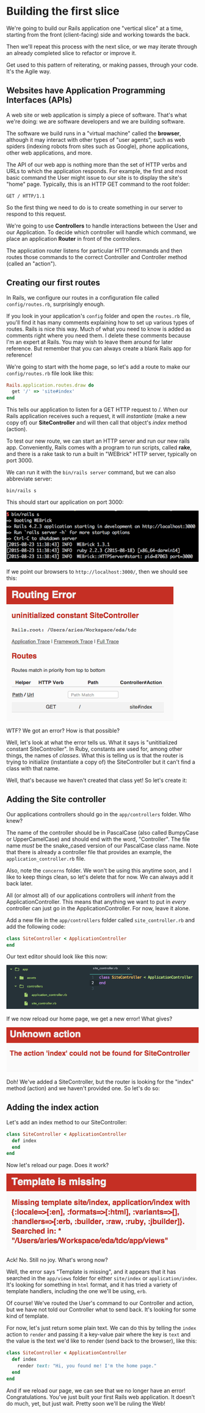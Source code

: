 # Building the first slice

We're going to build our Rails application one "vertical slice" at a time, starting from the front (client-facing) side and working towards the back.

Then we'll repeat this process with the next slice, or we may iterate through an already completed slice to refactor or improve it.

Get used to this pattern of reiterating, or making passes, through your code. It's the Agile way.

## Websites have Application Programming Interfaces (APIs)

A web site or web application is simply a piece of software. That's what we're doing: we are software developers and we are building software.

The software we build runs in a "virtual machine" called the **browser**, although it may interact with other types of "user agents", such as web spiders (indexing robots from sites such as Google), phone applications, other web applications, and more.

The API of our web app is nothing more than the set of HTTP verbs and URLs to which the application responds. For example, the first and most basic command the User might issue to our site is to display the site's "home" page. Typically, this is an HTTP GET command to the root folder:

```
GET / HTTP/1.1
```

So the first thing we need to do is to create something in our server to respond to this request.

We're going to use **Controllers** to handle interactions between the User and our Application. To decide which controller will handle which command, we place an application **Router** in front of the controllers.

The application router listens for particular HTTP commands and then routes those commands to the correct Controller and Controller method (called an "action").

## Creating our first routes

In Rails, we configure our routes in a configuration file called `config/routes.rb`, surprisingly enough.

If you look in your application's `config` folder and open the `routes.rb` file, you'll find it has many comments explaining how to set up various types of routes. Rails is nice this way. Much of what you need to know is added as comments right where you need them. I delete these comments because I'm an expert at Rails. You may wish to leave them around for later reference. But remember that you can always create a blank Rails app for reference!

We're going to start with the home page, so let's add a route to make our `config/routes.rb` file look like this:

```ruby
Rails.application.routes.draw do
  get '/' => 'site#index'
end
```

This tells our application to listen for a GET HTTP request to /. When our Rails application receives such a request, it will *instantiate* (make a new copy of) our **SiteController** and will then call that object's *index* method (action).

To test our new route, we can start an HTTP server and run our new rails app. Conveniently, Rails comes with a program to run scripts, called **rake**, and there is a rake task to run a built in "WEBrick" HTTP server, typically on port 3000.

We can run it with the `bin/rails server` command, but we can also abbreviate server:

```
bin/rails s
```

This should start our application on port 3000:

![App running on port 3000](/images/port-3000.png)

If we point our browsers to `http://localhost:3000/`, then we should see this:

![Routing error](/images/routing-error.png)

WTF? We got an error? How is that possible?

Well, let's look at what the error tells us. What it says is "unititialized constant SiteController". In Ruby, constants are used for, among other things, the names of *classes*. What this is telling us is that the router is trying to initialize (instantiate a copy of) the SiteController but it can't find a class with that name.

Well, that's because we haven't created that class yet! So let's create it:

## Adding the Site controller

Our applications controllers should go in the `app/controllers` folder. Who knew?

The name of the controller should be in PascalCase (also called BumpyCase or UpperCamelCase) and should end with the word, "Controller". The file name *must* be the snake_cased version of our PascalCase class name. Note that there is already a controller file that provides an example, the `application_controller.rb` file.

Also, note the `concerns` folder. We won't be using this anytime soon, and I like to keep things clean, so let's delete that for now. We can always add it back later.

All (or almost all) of our applications controllers will *inherit* from the ApplicationController. This means that anything we want to put in *every* controller can just go in the ApplicationController. For now, leave it alone.

Add a new file in the `app/controllers` folder called `site_controller.rb` and add the following code:

```ruby
class SiteController < ApplicationController
end
```

Our text editor should look like this now:

![New site controller](/images/base-site-controller.png)

If we now reload our home page, we get a new error! What gives?

![Missing action](/images/missing-action.png)

Doh! We've added a SiteController, but the router is looking for the "index" method (action) and we haven't provided one. So let's do so:

## Adding the index action

Let's add an index method to our SiteController:

```ruby
class SiteController < ApplicationController
  def index
  end
end
```

Now let's reload our page. Does it work?

![Missing template](/images/missing-template.png)

Ack! No. Still no joy. What's wrong now?

Well, the error says "Template is missing", and it appears that it has searched in the `app/views` folder for either `site/index` or `application/index`. It's looking for something in `html` format, and it has tried a variety of template handlers, including the one we'll be using, `erb`.

Of course! We've routed the User's command to our Controller and action, but we have not told our Controller what to send back. It's looking for some kind of template.

For now, let's just return some plain text. We can do this by telling the `index` action to `render` and passing it a key-value pair where the key is `text` and the value is the text we'd like to render (send back to the browser), like this:

```ruby
class SiteController < ApplicationController
  def index
    render text: "Hi, you found me! I'm the home page."
  end
end
```

And if we reload our page, we can see that we no longer have an error! Congratulations. You've just built your first Rails web application. It doesn't do much, yet, but just wait. Pretty soon we'll be ruling the Web!

